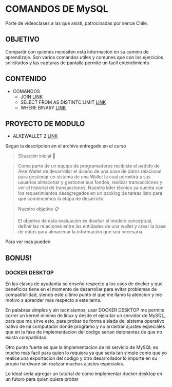 # COMANDOS DE MySQL
Parte de videoclases a las que asisti, patrocinadas por sence Chile.

## OBJETIVO
Compartir con quienes necesiten esta informacion en su camino de aprendizaje. Son varios comandos utiles y comunes que con los ejercicios
solicitados y las capturas de pantalla permite un facil entendimiento

## CONTENIDO
- COMANDOS
  - JOIN [LINK](https://github.com/noscriptph/PracticasMySQLComandosYWallet/blob/c9fb913b6bfc8008f6ed9d8696ed14278f0b0f85/JOIN%20UNIONES%20ENTRE%20TABLAS.md)
  - SELECT FROM AS DISTINTC LIMIT [LINK](https://github.com/noscriptph/PracticasMySQLComandosYWallet/blob/c9fb913b6bfc8008f6ed9d8696ed14278f0b0f85/SELECT-FROM-AS-DISTINTC-LIMIT.md)
  - WHERE BINARY [LINK](https://github.com/noscriptph/PracticasMySQLComandosYWallet/blob/c9fb913b6bfc8008f6ed9d8696ed14278f0b0f85/WHERE%2C%20BINARY.md)

## PROYECTO DE MODULO
- ALKEWALLET 2 [LINK](https://github.com/noscriptph/PracticasMySQLComandosYWallet/blob/c9fb913b6bfc8008f6ed9d8696ed14278f0b0f85/alkewallet2/REAME.md)

Segun la descripcion en el archivo entregado en el curso


>Situación inicial 📍

> Como parte de un equipo de programadores recibiste el pedido de Alke
Wallet de desarrollar el diseño de una base de datos relacional para
gestionar un sistema de una Wallet la cual permitirá a sus usuarios
almacenar y gestionar sus fondos, realizar transacciones y ver el
historial de transacciones. Nuestro líder técnico ya cuenta con los
requerimientos desagregados en un backlog de tareas listo para que
comencemos la etapa de desarrollo.

>Nuestro objetivo 📋

>El objetivo de esta evaluación es diseñar el modelo conceptual, definir las
relaciones entre las entidades de una wallet y crear la base de datos para
almacenar la información que sea necesaria.

Para ver mas pueden


## BONUS!

### DOCKER DESKTOP

En las clases de ayudantia se enseño respecto a los usos de docker y que 
beneficios tiene en el momento de desarrollar para evitar problemas de 
compatibilidad, siendo este ultimo punto el que me llamo la atencion y me motivo a aprender mas respecto a este tema.

En palabras simples y sin tecnisismos, usar DOCKER DESKTOP me permite correr un kernel minimo de linux y desde el ejecutar un servidor de MySQL, para que me sirve esto, para probar de forma aislada del sistema operativo nativo de mi computador donde programo y no arrastrar ajustes especiales que en la fase de implementacion del codigo serian detonantes de que no exista compatilidad.

Otro punto fuerte es que la implementacion de mi servicio de MySQL es mucho mas facil para quien lo requiera ya que seria tan simple como que yo realice una exportacion del codigo y otro desarrollador lo importe en su propio hardware sin realizar muchos ajustes especiales.

Lo ideal seria agregar un tutorial de como implementar docker desktop en un futuro para quien quiera probar

